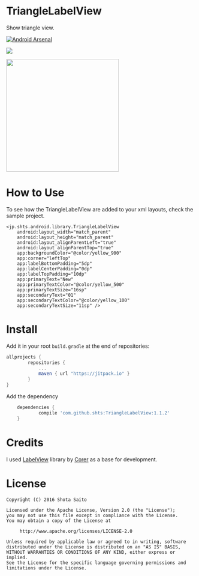 TriangleLabelView
====================
Show triangle view.

[![Android Arsenal](https://img.shields.io/badge/Android%20Arsenal-TriangleLabelView-green.svg?style=true)](https://android-arsenal.com/details/1/3336)

[![](https://jitpack.io/v/shts/TriangleLabelView.svg)](https://jitpack.io/#shts/TriangleLabelView)


<img src=https://github.com/shts/TriangleLabelView/blob/master/img/capture.png width="300" />


How to Use
=====

To see how the TriangleLabelView are added to your xml layouts, check the sample project.

```
<jp.shts.android.library.TriangleLabelView
    android:layout_width="match_parent"
    android:layout_height="match_parent"
    android:layout_alignParentLeft="true"
    android:layout_alignParentTop="true"
    app:backgroundColor="@color/yellow_900"
    app:corner="leftTop"
    app:labelBottomPadding="5dp"
    app:labelCenterPadding="0dp"
    app:labelTopPadding="10dp"
    app:primaryText="New"
    app:primaryTextColor="@color/yellow_500"
    app:primaryTextSize="16sp"
    app:secondaryText="01"
    app:secondaryTextColor="@color/yellow_100"
    app:secondaryTextSize="11sp" />

```

Install
=====

Add it in your root `build.gradle` at the end of repositories:

```groovy
allprojects {
		repositories {
			...
			maven { url "https://jitpack.io" }
		}
}
```
Add the dependency

```groovy
	dependencies {
	        compile 'com.github.shts:TriangleLabelView:1.1.2'
	}
```

Credits
=======
I used [LabelView](https://github.com/corerzhang/LabelView) library by [Corer](https://github.com/corerzhang) as a base for development.

License
=======

    Copyright (C) 2016 Shota Saito

    Licensed under the Apache License, Version 2.0 (the "License");
    you may not use this file except in compliance with the License.
    You may obtain a copy of the License at

         http://www.apache.org/licenses/LICENSE-2.0

    Unless required by applicable law or agreed to in writing, software
    distributed under the License is distributed on an "AS IS" BASIS,
    WITHOUT WARRANTIES OR CONDITIONS OF ANY KIND, either express or implied.
    See the License for the specific language governing permissions and
    limitations under the License.
